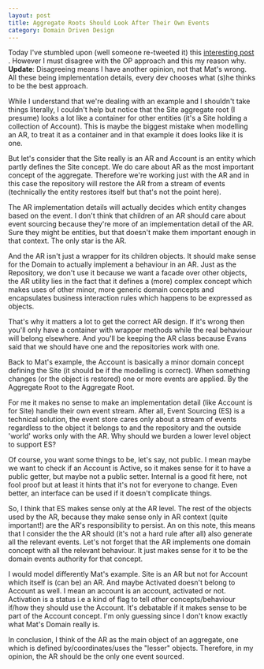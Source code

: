 ```yaml
---
layout: post
title: Aggregate Roots Should Look After Their Own Events
category: Domain Driven Design
---
```


Today I've stumbled upon (well someone re-tweeted it) this [interesting post](http://mat-mcloughlin.net/2014/05/22/entities-should-look-after-their-own-events) . However I must disagree with the OP approach and this my reason why. **Update**: Disagreeing means I have another opinion, not that Mat's wrong. All these being implementation details, every dev chooses what (s)he thinks to be the best approach.

 While I understand that we're dealing with an example and I shouldn't take things literally, I couldn't help but notice that the Site aggregate root (I presume) looks a lot like a container for other entities (it's a Site holding a collection of Account). This is maybe the biggest mistake when modelling an AR, to treat it as a container and in that example it does looks like it is one.

 But let's consider that the Site really is an AR and Account is an entity which partly defines the Site concept. We do care about AR as the most important concept of the aggregate. Therefore we're working just with the AR and in this case the repository will restore the AR from a stream of events (technically the entity restores itself but that's not the point here).

 The AR implementation details will actually decides which entity changes based on the event. I don't think that children of an AR should care about event sourcing because they're more of an implementation detail of the AR. Sure they might be entities, but that doesn't make them important enough in that context. The only star is the AR.

 And the AR isn't just a wrapper for its children objects. It should make sense for the Domain to actually implement a behaviour in an AR. Just as the Repository, we don't use it because we want a facade over other objects, the AR utility lies in the fact that it defines a (more) complex concept which makes uses of other minor, more generic domain concepts and encapsulates business interaction rules which happens to be expressed as objects.

 That's why it matters a lot to get the correct AR design. If it's wrong then you'll only have a container with wrapper methods while the real behaviour will belong elsewhere. And you'll be keeping the AR class because Evans said that we should have one and the repositories work with one.

 Back to Mat's example, the Account is basically a minor domain concept defining the Site (it should be if the modelling is correct). When something changes (or the object is restored) one or more events are applied. By the Aggregate Root to the Aggregate Root.

 For me it makes no sense to make an implementation detail (like Account is for Site) handle their own event stream. After all, Event Sourcing (ES) is a technical solution, the event store cares only about a stream of events regardless to the object it belongs to and the repository and the outside 'world' works only with the AR. Why should we burden a lower level object to support ES?

 Of course, you want some things to be, let's say, not public. I mean maybe we want to check if an Account is Active, so it makes sense for it to have a public getter, but maybe not a public setter. Internal is a good fit here, not fool proof but at least it hints that it's not for everyone to change. Even better, an interface can be used if it doesn't complicate things.

 So, I think that ES makes sense only at the AR level. The rest of the objects used by the AR, because they make sense only in AR context (quite important!) are the AR's responsibility to persist. An on this note, this means that I consider the the AR should (it's not a hard rule after all) also generate all the relevant events. Let's not forget that the AR implements one domain concept with all the relevant behaviour. It just makes sense for it to be the domain events authority for that concept.

 I would model differently Mat's example. Site is an AR but not for Account which itself is (can be) an AR. And maybe Activated doesn't belong to Account as well. I mean an account is an account, activated or not. Activation is a status i.e a kind of flag to tell _other_ concepts/behaviour if/how they should use the Account. It's debatable if it makes sense to be part of the Account concept. I'm only guessing since I don't know exactly what Mat's Domain really is.

 In conclusion, I think of the AR as the main object of an aggregate, one which is defined by/coordinates/uses the "lesser" objects. Therefore, in my opinion, the AR should be the only one event sourced.


